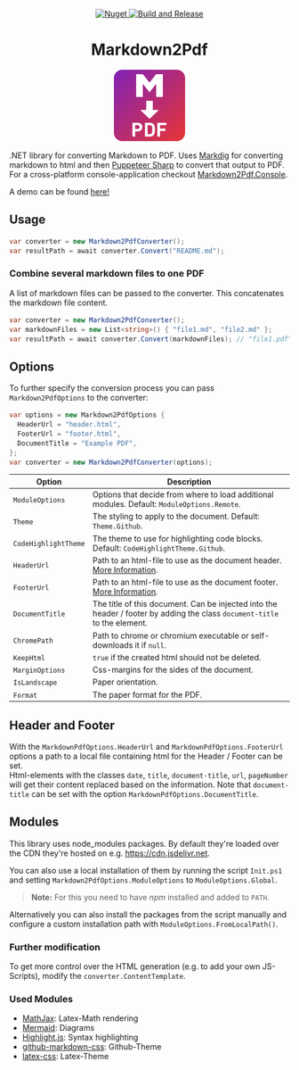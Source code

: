 <p align="center">
  <a href="https://www.nuget.org/packages/Markdown2Pdf" target="_blank">
    <img alt="Nuget" src="https://img.shields.io/nuget/v/Markdown2Pdf">
  </a>
  
  <a href="https://github.com/Flayms/Markdown2Pdf/actions/workflows/build-and-release.yml" target="_blank">
    <img src="https://github.com/Flayms/Markdown2Pdf/actions/workflows/build-and-release.yml/badge.svg?event=workflow_dispatch" alt="Build and Release" />
  </a>
</p>

<h1 align="center"> Markdown2Pdf</h1>

<p align="center">
  <img src="./assets/md2pdf.svg" alt="Logo" Width=128px/>
  <br>
</p>

.NET library for converting Markdown to PDF. Uses [Markdig](https://github.com/xoofx/markdig) for converting markdown to html and then [Puppeteer Sharp](https://github.com/hardkoded/puppeteer-sharp) to convert that output to PDF. For a cross-platform console-application checkout [Markdown2Pdf.Console](https://github.com/Flayms/Markdown2Pdf.Console).

A demo can be found [here!](./assets/demo.pdf)

## Usage

```cs
var converter = new Markdown2PdfConverter();
var resultPath = await converter.Convert("README.md");
```

### Combine several markdown files to one PDF

A list of markdown files can be passed to the converter. This concatenates the markdown file content.

```cs
var converter = new Markdown2PdfConverter();
var markdownFiles = new List<string>() { "file1.md", "file2.md" };
var resultPath = await converter.Convert(markdownFiles); // "file1.pdf"
```

## Options

To further specify the conversion process you can pass `Markdown2PdfOptions` to the converter:

```cs
var options = new Markdown2PdfOptions {
  HeaderUrl = "header.html",
  FooterUrl = "footer.html",
  DocumentTitle = "Example PDF",
};
var converter = new Markdown2PdfConverter(options);
```

| Option | Description |
| --- | --- |
| `ModuleOptions` | Options that decide from where to load additional modules. Default: `ModuleOptions.Remote`. |
| `Theme` |The styling to apply to the document. Default: `Theme.Github`. |
| `CodeHighlightTheme` | The theme to use for highlighting code blocks. Default: `CodeHighlightTheme.Github`. |
| `HeaderUrl` | Path to an html-file to use as the document header. [More Information](#header-and-footer). |
| `FooterUrl` | Path to an html-file to use as the document footer. [More Information](#header-and-footer). |
| `DocumentTitle` | The title of this document. Can be injected into the header / footer by adding the class `document-title` to the element. |
| `ChromePath` | Path to chrome or chromium executable or self-downloads it if `null`. |
| `KeepHtml` | `true` if the created html should not be deleted. |
| `MarginOptions` | Css-margins for the sides of the document. |
| `IsLandscape` | Paper orientation. |
| `Format` | The paper format for the PDF. |

## Header and Footer

With the `MarkdownPdfOptions.HeaderUrl` and `MarkdownPdfOptions.FooterUrl` options a path to a local file containing html for the Header / Footer can be set.  
Html-elements with the classes `date`, `title`, `document-title`, `url`, `pageNumber` will get their content replaced based on the information. Note that `document-title` can be set with the option `MarkdownPdfOptions.DocumentTitle`.

## Modules

This library uses node_modules packages.
By default they're loaded over the CDN they're hosted on e.g. https://cdn.jsdelivr.net.

You can also use a local installation of them by running the script `Init.ps1` and setting `Markdown2PdfOptions.ModuleOptions` to `ModuleOptions.Global`.

> **Note:** For this you need to have *npm* installed and added to `PATH`.

Alternatively you can also install the packages from the script manually and configure a custom installation path with `ModuleOptions.FromLocalPath()`.

### Further modification

To get more control over the HTML generation (e.g. to add your own JS-Scripts), modify the `converter.ContentTemplate`.

### Used Modules

* [MathJax](https://github.com/mathjax/MathJax): Latex-Math rendering
* [Mermaid](https://github.com/mermaid-js/mermaid): Diagrams
* [Highlight.js](https://github.com/highlightjs/highlight.js): Syntax highlighting
* [github-markdown-css](https://github.com/sindresorhus/github-markdown-css): Github-Theme
* [latex-css](https://github.com/vincentdoerig/latex-css): Latex-Theme
